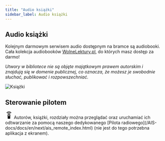 ```yaml
---
title: "Audio książki"
sidebar_label: Audio książki
---
```


## Audio książki

Kolejnym darmowym serwisem audio dostępnym na bramce są audiobooki. Cała kolekcja audiobooków <a href="https://wolnelektury.pl/" target="_blank">WolneLektury.pl</a>,  do których masz dostęp za darmo!

*Utwory w bibliotece nie są objęte majątkowym prawem autorskim i znajdują się w domenie publicznej, co oznacza, że możesz je swobodnie słuchać, publikować i rozpowszechniać.*

![Książki](/AIS-docs/img/en/frontend/ais_integration_books.png)


## Sterowanie pilotem
<svg style="width:24px;height:24px" viewBox="0 0 24 24">
    <path fill="#000000" d="M12,0C8.96,0 6.21,1.23 4.22,3.22L5.63,4.63C7.26,3 9.5,2 12,2C14.5,2 16.74,3 18.36,4.64L19.77,3.23C17.79,1.23 15.04,0 12,0M7.05,6.05L8.46,7.46C9.37,6.56 10.62,6 12,6C13.38,6 14.63,6.56 15.54,7.46L16.95,6.05C15.68,4.78 13.93,4 12,4C10.07,4 8.32,4.78 7.05,6.05M12,15A2,2 0 0,1 10,13A2,2 0 0,1 12,11A2,2 0 0,1 14,13A2,2 0 0,1 12,15M15,9H9A1,1 0 0,0 8,10V22A1,1 0 0,0 9,23H15A1,1 0 0,0 16,22V10A1,1 0 0,0 15,9Z" />
</svg>
Autorów, książki, rozdziały można przeglądać oraz uruchamiać ich odtwarzanie za pomocą naszego dedykowanego [Pilota radiowego](/AIS-docs/docs/en/next/ais_remote_index.html) (nie jest do tego potrzebna aplikacja z ekranem).
